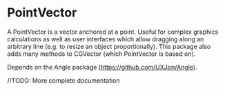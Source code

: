 # PointVector

A PointVector is a vector anchored at a point. Useful for complex graphics calculations as well as user interfaces which allow dragging along an arbitrary line (e.g. to resize an object proportionally).  This package also adds many methods to CGVector (which PointVector is based on).

Depends on the Angle package (https://github.com/UXJon/Angle).

//TODO: More complete documentation
